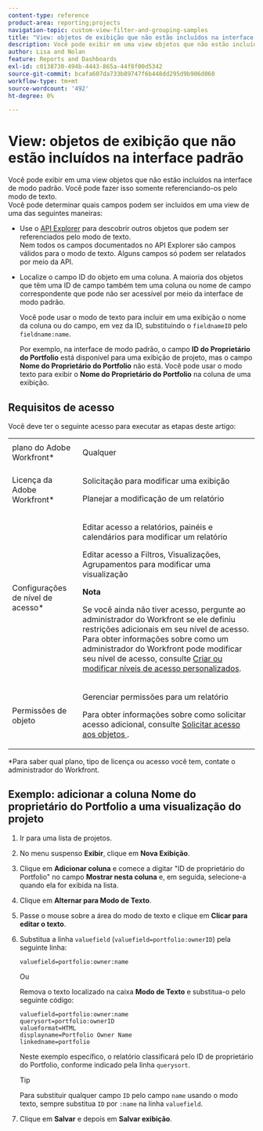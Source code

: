 ```yaml
---
content-type: reference
product-area: reporting;projects
navigation-topic: custom-view-filter-and-grouping-samples
title: "View: objetos de exibição que não estão incluídos na interface padrão"
description: Você pode exibir em uma view objetos que não estão incluídos na interface de modo padrão. Você pode fazer isso somente referenciando-os pelo modo de texto.
author: Lisa and Nolan
feature: Reports and Dashboards
exl-id: c0138730-494b-4443-865a-44f8f00d5342
source-git-commit: bcafa607da733b89747f6b448dd295d9b906d060
workflow-type: tm+mt
source-wordcount: '492'
ht-degree: 0%

---
```


# View: objetos de exibição que não estão incluídos na interface padrão

Você pode exibir em uma view objetos que não estão incluídos na interface de modo padrão. Você pode fazer isso somente referenciando-os pelo modo de texto.\
Você pode determinar quais campos podem ser incluídos em uma view de uma das seguintes maneiras:

* Use o [API Explorer](../../../wf-api/general/api-explorer.md) para descobrir outros objetos que podem ser referenciados pelo modo de texto.\
  Nem todos os campos documentados no API Explorer são campos válidos para o modo de texto. Alguns campos só podem ser relatados por meio da API.

* Localize o campo ID do objeto em uma coluna. A maioria dos objetos que têm uma ID de campo também tem uma coluna ou nome de campo correspondente que pode não ser acessível por meio da interface de modo padrão.

  Você pode usar o modo de texto para incluir em uma exibição o nome da coluna ou do campo, em vez da ID, substituindo o `fieldnameID` pelo `fieldname:name`.

  Por exemplo, na interface de modo padrão, o campo **ID do Proprietário do Portfolio** está disponível para uma exibição de projeto, mas o campo **Nome do Proprietário do Portfolio** não está. Você pode usar o modo texto para exibir o **Nome do Proprietário do Portfolio** na coluna de uma exibição.

## Requisitos de acesso

Você deve ter o seguinte acesso para executar as etapas deste artigo:

<table style="table-layout:auto"> 
 <col> 
 <col> 
 <tbody> 
  <tr> 
   <td role="rowheader">plano do Adobe Workfront*</td> 
   <td> <p>Qualquer</p> </td> 
  </tr> 
  <tr> 
   <td role="rowheader">Licença da Adobe Workfront*</td> 
   <td> <p>Solicitação para modificar uma exibição </p>
   <p>Planejar a modificação de um relatório</p> </td> 
  </tr> 
  <tr> 
   <td role="rowheader">Configurações de nível de acesso*</td> 
   <td> <p>Editar acesso a relatórios, painéis e calendários para modificar um relatório</p> <p>Editar acesso a Filtros, Visualizações, Agrupamentos para modificar uma visualização</p> <p><b>Nota</b>

Se você ainda não tiver acesso, pergunte ao administrador do Workfront se ele definiu restrições adicionais em seu nível de acesso. Para obter informações sobre como um administrador do Workfront pode modificar seu nível de acesso, consulte <a href="../../../administration-and-setup/add-users/configure-and-grant-access/create-modify-access-levels.md" class="MCXref xref">Criar ou modificar níveis de acesso personalizados</a>.</p> </td>
</tr>  
  <tr> 
   <td role="rowheader">Permissões de objeto</td> 
   <td> <p>Gerenciar permissões para um relatório</p> <p>Para obter informações sobre como solicitar acesso adicional, consulte <a href="../../../workfront-basics/grant-and-request-access-to-objects/request-access.md" class="MCXref xref">Solicitar acesso aos objetos </a>.</p> </td> 
  </tr> 
 </tbody> 
</table>

&#42;Para saber qual plano, tipo de licença ou acesso você tem, contate o administrador do Workfront.

## Exemplo: adicionar a coluna Nome do proprietário do Portfolio a uma visualização do projeto

1. Ir para uma lista de projetos.
1. No menu suspenso **Exibir**, clique em **Nova Exibição**.

1. Clique em **Adicionar coluna** e comece a digitar &quot;ID de proprietário do Portfolio&quot; no campo **Mostrar nesta coluna** e, em seguida, selecione-a quando ela for exibida na lista.

1. Clique em **Alternar para Modo de Texto**.
1. Passe o mouse sobre a área do modo de texto e clique em **Clicar para editar o texto**.
1. Substitua a linha `valuefield` (`valuefield=portfolio:ownerID`) pela seguinte linha:

   ```
   valuefield=portfolio:owner:name
   ```

   Ou

   Remova o texto localizado na caixa **Modo de Texto** e substitua-o pelo seguinte código:

   ```
   valuefield=portfolio:owner:name
   querysort=portfolio:ownerID
   valueformat=HTML
   displayname=Portfolio Owner Name
   linkedname=portfolio
   ```

   Neste exemplo específico, o relatório classificará pelo ID de proprietário do Portfolio, conforme indicado pela linha `querysort`.

   >[!TIP]
   >
   >Para substituir qualquer campo `ID` pelo campo `name` usando o modo texto, sempre substitua `ID` por `:name` na linha `valuefield`.

1. Clique em **Salvar** e depois em **Salvar exibição**.
